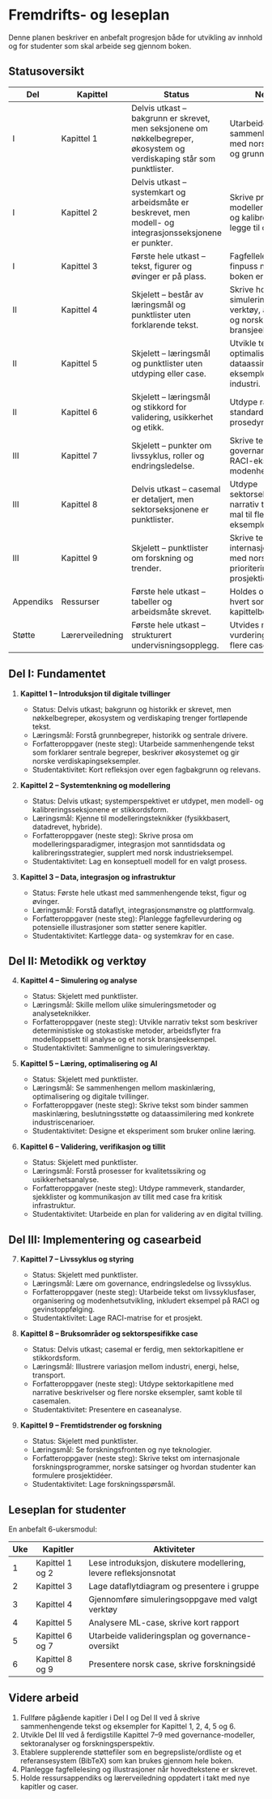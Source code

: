 # Fremdrifts- og leseplan

Denne planen beskriver en anbefalt progresjon både for utvikling av innhold og for studenter som skal arbeide seg gjennom boken.

## Statusoversikt

| Del | Kapittel | Status | Neste steg |
| --- | -------- | ------ | ---------- |
| I | Kapittel 1 | Delvis utkast – bakgrunn er skrevet, men seksjonene om nøkkelbegreper, økosystem og verdiskaping står som punktlister. | Utarbeide sammenhengende tekst med norske eksempler og grunnbegreper. |
| I | Kapittel 2 | Delvis utkast – systemkart og arbeidsmåte er beskrevet, men modell- og integrasjonsseksjonene er punkter. | Skrive prosa for modelleringsparadigmer og kalibrering samt legge til case. |
| I | Kapittel 3 | Første hele utkast – tekst, figurer og øvinger er på plass. | Fagfellelesing og finpuss når resten av boken er mer moden. |
| II | Kapittel 4 | Skjelett – består av læringsmål og punktlister uten forklarende tekst. | Skrive hovedtekst om simuleringsmetoder, verktøy, arbeidsflyter og norsk bransjeeksempel. |
| II | Kapittel 5 | Skjelett – læringsmål og punktlister uten utdyping eller case. | Utvikle tekst om ML, optimalisering, dataassimilering og eksempler fra norsk industri. |
| II | Kapittel 6 | Skjelett – læringsmål og stikkord for validering, usikkerhet og etikk. | Utdype rammeverk, standarder og praktiske prosedyrer med case. |
| III | Kapittel 7 | Skjelett – punkter om livssyklus, roller og endringsledelse. | Skrive tekst med governance-modeller, RACI-eksempel og modenhetsmodeller. |
| III | Kapittel 8 | Delvis utkast – casemal er detaljert, men sektorseksjonene er punktlister. | Utdype sektorseksjonene med narrativ tekst og knytte mal til flere norske eksempler. |
| III | Kapittel 9 | Skjelett – punktlister om forskning og trender. | Skrive tekst som kobler internasjonal forskning med norske prioriteringer og gir prosjektidéer. |
| Appendiks | Ressurser | Første hele utkast – tabeller og arbeidsmåte skrevet. | Holdes oppdatert etter hvert som nye kapittelbehov oppstår. |
| Støtte | Lærerveiledning | Første hele utkast – strukturert undervisningsopplegg. | Utvides med vurderingsrubrikker og flere case etter hvert. |

## Del I: Fundamentet

1. **Kapittel 1 – Introduksjon til digitale tvillinger**
   - Status: Delvis utkast; bakgrunn og historikk er skrevet, men nøkkelbegreper, økosystem og verdiskaping trenger fortløpende tekst.
   - Læringsmål: Forstå grunnbegreper, historikk og sentrale drivere.
   - Forfatteroppgaver (neste steg): Utarbeide sammenhengende tekst som forklarer sentrale begreper, beskriver økosystemet og gir norske verdiskapingseksempler.
   - Studentaktivitet: Kort refleksjon over egen fagbakgrunn og relevans.

2. **Kapittel 2 – Systemtenkning og modellering**
   - Status: Delvis utkast; systemperspektivet er utdypet, men modell- og kalibreringsseksjonene er stikkordsform.
   - Læringsmål: Kjenne til modelleringsteknikker (fysikkbasert, datadrevet, hybride).
   - Forfatteroppgaver (neste steg): Skrive prosa om modelleringsparadigmer, integrasjon mot sanntidsdata og kalibreringsstrategier, supplert med norsk industrieksempel.
   - Studentaktivitet: Lag en konseptuell modell for en valgt prosess.

3. **Kapittel 3 – Data, integrasjon og infrastruktur**
   - Status: Første hele utkast med sammenhengende tekst, figur og øvinger.
   - Læringsmål: Forstå dataflyt, integrasjonsmønstre og plattformvalg.
   - Forfatteroppgaver (neste steg): Planlegge fagfellevurdering og potensielle illustrasjoner som støtter senere kapitler.
   - Studentaktivitet: Kartlegge data- og systemkrav for en case.

## Del II: Metodikk og verktøy

4. **Kapittel 4 – Simulering og analyse**
   - Status: Skjelett med punktlister.
   - Læringsmål: Skille mellom ulike simuleringsmetoder og analyseteknikker.
   - Forfatteroppgaver (neste steg): Utvikle narrativ tekst som beskriver deterministiske og stokastiske metoder, arbeidsflyter fra modelloppsett til analyse og et norsk bransjeeksempel.
   - Studentaktivitet: Sammenligne to simuleringsverktøy.

5. **Kapittel 5 – Læring, optimalisering og AI**
   - Status: Skjelett med punktlister.
   - Læringsmål: Se sammenhengen mellom maskinlæring, optimalisering og digitale tvillinger.
   - Forfatteroppgaver (neste steg): Skrive tekst som binder sammen maskinlæring, beslutningsstøtte og dataassimilering med konkrete industriscenarioer.
   - Studentaktivitet: Designe et eksperiment som bruker online læring.

6. **Kapittel 6 – Validering, verifikasjon og tillit**
   - Status: Skjelett med punktlister.
   - Læringsmål: Forstå prosesser for kvalitetssikring og usikkerhetsanalyse.
   - Forfatteroppgaver (neste steg): Utdype rammeverk, standarder, sjekklister og kommunikasjon av tillit med case fra kritisk infrastruktur.
   - Studentaktivitet: Utarbeide en plan for validering av en digital tvilling.

## Del III: Implementering og casearbeid

7. **Kapittel 7 – Livssyklus og styring**
   - Status: Skjelett med punktlister.
   - Læringsmål: Lære om governance, endringsledelse og livssyklus.
   - Forfatteroppgaver (neste steg): Utarbeide tekst om livssyklusfaser, organisering og modenhetsutvikling, inkludert eksempel på RACI og gevinstoppfølging.
   - Studentaktivitet: Lage RACI-matrise for et prosjekt.

8. **Kapittel 8 – Bruksområder og sektorspesifikke case**
   - Status: Delvis utkast; casemal er ferdig, men sektorkapitlene er stikkordsform.
   - Læringsmål: Illustrere variasjon mellom industri, energi, helse, transport.
   - Forfatteroppgaver (neste steg): Utdype sektorkapitlene med narrative beskrivelser og flere norske eksempler, samt koble til casemalen.
   - Studentaktivitet: Presentere en caseanalyse.

9. **Kapittel 9 – Fremtidstrender og forskning**
   - Status: Skjelett med punktlister.
   - Læringsmål: Se forskningsfronten og nye teknologier.
   - Forfatteroppgaver (neste steg): Skrive tekst om internasjonale forskningsprogrammer, norske satsinger og hvordan studenter kan formulere prosjektidéer.
   - Studentaktivitet: Lage forskningsspørsmål.

## Leseplan for studenter

En anbefalt 6-ukersmodul:

| Uke | Kapitler | Aktiviteter |
| --- | -------- | ----------- |
| 1 | Kapittel 1 og 2 | Lese introduksjon, diskutere modellering, levere refleksjonsnotat |
| 2 | Kapittel 3 | Lage dataflytdiagram og presentere i gruppe |
| 3 | Kapittel 4 | Gjennomføre simuleringsoppgave med valgt verktøy |
| 4 | Kapittel 5 | Analysere ML-case, skrive kort rapport |
| 5 | Kapittel 6 og 7 | Utarbeide valideringsplan og governance-oversikt |
| 6 | Kapittel 8 og 9 | Presentere norsk case, skrive forskningsidé |

## Videre arbeid

1. Fullføre pågående kapitler i Del I og Del II ved å skrive sammenhengende tekst og eksempler for Kapittel 1, 2, 4, 5 og 6.
2. Utvikle Del III ved å ferdigstille Kapittel 7–9 med governance-modeller, sektoranalyser og forskningsperspektiv.
3. Etablere supplerende støttefiler som en begrepsliste/ordliste og et referansesystem (BibTeX) som kan brukes gjennom hele boken.
4. Planlegge fagfellelesing og illustrasjoner når hovedtekstene er skrevet.
5. Holde ressursappendiks og lærerveiledning oppdatert i takt med nye kapitler og caser.
